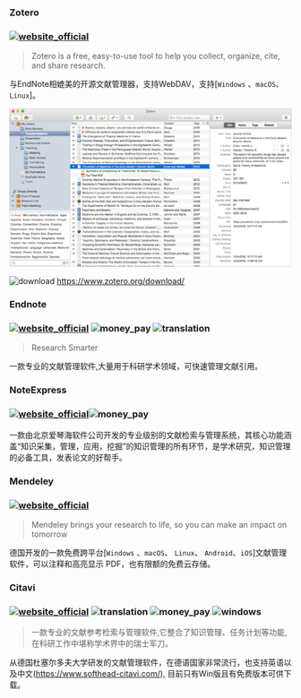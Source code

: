 ### Zotero 

### [![website_official](https://gitbook07.oss-cn-hangzhou.aliyuncs.com/website_official.svg)](https://www.zotero.org/)

> Zotero is a free, easy-to-use tool to help you
collect, organize, cite, and share research.

与EndNote相媲美的开源文献管理器，支持WebDAV，支持[`Windows` 、`macOS`、 `Linux`]。

![](../../.gitbook/assets/z-study-sci-paper-zotero.png)

![download](https://gitbook07.oss-cn-hangzhou.aliyuncs.com/download.svg) https://www.zotero.org/download/

### Endnote

###  [![website_official](https://gitbook07.oss-cn-hangzhou.aliyuncs.com/website_official.svg)](https://endnote.com/) ![money_pay](https://gitbook07.oss-cn-hangzhou.aliyuncs.com/money_pay.svg) ![translation](https://gitbook07.oss-cn-hangzhou.aliyuncs.com/translation.svg)

> Research Smarter

一款专业的文献管理软件,大量用于科研学术领域，可快速管理文献引用。

### NoteExpress

###  [![website_official](https://gitbook07.oss-cn-hangzhou.aliyuncs.com/website_official.svg)](http://www.inoteexpress.com/aegean/)![money_pay](https://gitbook07.oss-cn-hangzhou.aliyuncs.com/money_pay.svg)

一款由北京爱琴海软件公司开发的专业级别的文献检索与管理系统，其核心功能涵盖“知识采集，管理，应用，挖掘”的知识管理的所有环节，是学术研究，知识管理的必备工具，发表论文的好帮手。

### Mendeley 

### [![website_official](https://gitbook07.oss-cn-hangzhou.aliyuncs.com/website_official.svg)](https://www.mendeley.com/)

> Mendeley brings your research to life, so you can make an impact on tomorrow

德国开发的一款免费跨平台[`Windows` 、`macOS`、 `Linux`、 `Android`、`iOS`]文献管理软件，可以注释和高亮显示 PDF，也有限额的免费云存储。

### Citavi 

### [![website_official](https://gitbook07.oss-cn-hangzhou.aliyuncs.com/website_official.svg)](https://www.citavi.com/en) ![translation](https://gitbook07.oss-cn-hangzhou.aliyuncs.com/translation.svg) ![money_pay](https://gitbook07.oss-cn-hangzhou.aliyuncs.com/money_pay.svg) ![windows](https://gitbook07.oss-cn-hangzhou.aliyuncs.com/windows.svg)

> 一款专业的文献参考检索与管理软件,它整合了知识管理、任务计划等功能,在科研工作中堪称学术界中的瑞士军刀。

从德国杜塞尔多夫大学研发的文献管理软件，在德语国家非常流行，也支持英语以及中文(https://www.softhead-citavi.com/), 目前只有Win版且有免费版本可供下载。

